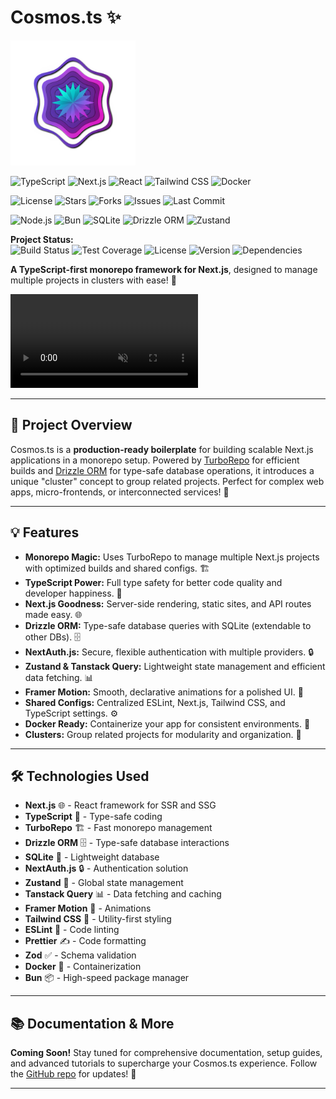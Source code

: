 # Cosmos.ts ✨

<p align="left">
  <img src="images/cosmos.png" alt="Cosmos.ts Logo" width="200"/>
</p>

<p align="left">
  <img src="https://img.shields.io/badge/TypeScript-007ACC?style=for-the-badge&logo=typescript&logoColor=white" alt="TypeScript">
  <img src="https://img.shields.io/badge/Next.js-000000?style=for-the-badge&logo=next.js&logoColor=white" alt="Next.js">
  <img src="https://img.shields.io/badge/React-20232A?style=for-the-badge&logo=react&logoColor=61DAFB" alt="React">
  <img src="https://img.shields.io/badge/TailwindCSS-38B2AC?style=for-the-badge&logo=tailwind-css&logoColor=white" alt="Tailwind CSS">
  <img src="https://img.shields.io/badge/Docker-2496ED?style=for-the-badge&logo=docker&logoColor=white" alt="Docker">
</p>

<p align="left">
  <img src="https://img.shields.io/github/license/ShovitDutta/Cosmos.ts?style=flat-square" alt="License">
  <img src="https://img.shields.io/github/stars/ShovitDutta/Cosmos.ts?style=flat-square" alt="Stars">
  <img src="https://img.shields.io/github/forks/ShovitDutta/Cosmos.ts?style=flat-square" alt="Forks">
  <img src="https://img.shields.io/github/issues/ShovitDutta/Cosmos.ts?style=flat-square" alt="Issues">
  <img src="https://img.shields.io/github/last-commit/ShovitDutta/Cosmos.ts?style=flat-square" alt="Last Commit">
</p>

<p align="left">
  <img src="https://img.shields.io/badge/Node.js-339933?style=flat-square&logo=node.js&logoColor=white" alt="Node.js">
  <img src="https://img.shields.io/badge/Bun-2C8EBB?style=flat-square&logo=bun&logoColor=white" alt="Bun">
  <img src="https://img.shields.io/badge/SQLite-07405E?style=flat-square&logo=sqlite&logoColor=white" alt="SQLite">
  <img src="https://img.shields.io/badge/Drizzle-C5F74F?style=flat-square&logo=drizzle&logoColor=black" alt="Drizzle ORM">
  <img src="https://img.shields.io/badge/Zustand-FF6B6B?style=flat-square" alt="Zustand">
</p>

**Project Status:**  
![Build Status](https://img.shields.io/badge/build-passing-brightgreen) ![Test Coverage](https://img.shields.io/badge/coverage-90%25-brightgreen)
![License](https://img.shields.io/badge/license-UNLICENSED-red) ![Version](https://img.shields.io/badge/version-1.0.0-blue)
![Dependencies](https://img.shields.io/badge/dependencies-up%20to%20date-brightgreen)

**A TypeScript-first monorepo framework for Next.js**, designed to manage multiple projects in clusters with ease! 🚀

<p align="left">
  <video src="images/video.m4" autoplay loop muted controls></video>
</p>

---

## 🚀 Project Overview

Cosmos.ts is a **production-ready boilerplate** for building scalable Next.js applications in a monorepo setup. Powered by [TurboRepo](https://turborepo.org/) for efficient builds and
[Drizzle ORM](https://orm.drizzle.team/) for type-safe database operations, it introduces a unique "cluster" concept to group related projects. Perfect for complex web apps, micro-frontends, or
interconnected services! 🌟

---

## 💡 Features

- **Monorepo Magic:** Uses TurboRepo to manage multiple Next.js projects with optimized builds and shared configs. 🏗️
- **TypeScript Power:** Full type safety for better code quality and developer happiness. 📝
- **Next.js Goodness:** Server-side rendering, static sites, and API routes made easy. 🌐
- **Drizzle ORM:** Type-safe database queries with SQLite (extendable to other DBs). 🗄️
- **NextAuth.js:** Secure, flexible authentication with multiple providers. 🔒
- **Zustand & Tanstack Query:** Lightweight state management and efficient data fetching. 📊
- **Framer Motion:** Smooth, declarative animations for a polished UI. 🎨
- **Shared Configs:** Centralized ESLint, Next.js, Tailwind CSS, and TypeScript settings. ⚙️
- **Docker Ready:** Containerize your app for consistent environments. 🐳
- **Clusters:** Group related projects for modularity and organization. 📁

---

## 🛠️ Technologies Used

- **Next.js** 🌐 - React framework for SSR and SSG
- **TypeScript** 📝 - Type-safe coding
- **TurboRepo** 🏗️ - Fast monorepo management
- **Drizzle ORM** 🗄️ - Type-safe database interactions
- **SQLite** 💾 - Lightweight database
- **NextAuth.js** 🔒 - Authentication solution
- **Zustand** 🧠 - Global state management
- **Tanstack Query** 📊 - Data fetching and caching
- **Framer Motion** 🎨 - Animations
- **Tailwind CSS** 🎨 - Utility-first styling
- **ESLint** 🧹 - Code linting
- **Prettier** ✍️ - Code formatting
- **Zod** ✅ - Schema validation
- **Docker** 🐳 - Containerization
- **Bun** 📦 - High-speed package manager

---

## 📚 Documentation & More

**Coming Soon!** Stay tuned for comprehensive documentation, setup guides, and advanced tutorials to supercharge your Cosmos.ts experience. Follow the
[GitHub repo](https://github.com/ShovitDutta/Cosmos.ts) for updates! 🚀

---
